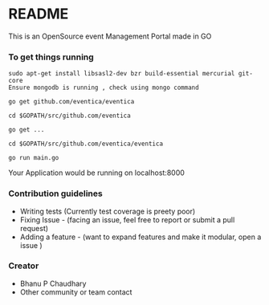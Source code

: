 # README #

This is an OpenSource event Management Portal made in GO

### To get things running ###

```
sudo apt-get install libsasl2-dev bzr build-essential mercurial git-core
Ensure mongodb is running , check using mongo command

go get github.com/eventica/eventica

cd $GOPATH/src/github.com/eventica

go get ...

cd $GOPATH/src/github.com/eventica/eventica

go run main.go
```

Your Application would be running on localhost:8000

### Contribution guidelines ###

* Writing tests (Currently test coverage is preety poor)
* Fixing Issue - (facing an issue, feel free to report or submit a pull request)
* Adding a feature - (want to expand features and make it modular, open a issue )

### Creator ###

* Bhanu P Chaudhary
* Other community or team contact
